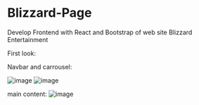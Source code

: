 # Blizzard-Page
Develop Frontend with React and Bootstrap of web site Blizzard Entertainment

First look:

Navbar and carrousel:

![image](https://user-images.githubusercontent.com/43558023/184691089-93939c6e-f413-404f-bc44-0ec008f85b5e.png)
![image](https://user-images.githubusercontent.com/43558023/184691267-76714441-1ed4-468a-8300-dc31643fe71b.png)

main content:
![image](https://user-images.githubusercontent.com/43558023/184691335-d1ca70bb-0d9f-4d43-936f-a0518ff13b6d.png)

